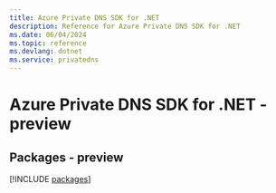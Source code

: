 ```yaml
---
title: Azure Private DNS SDK for .NET
description: Reference for Azure Private DNS SDK for .NET
ms.date: 06/04/2024
ms.topic: reference
ms.devlang: dotnet
ms.service: privatedns
---
```

# Azure Private DNS SDK for .NET - preview
## Packages - preview
[!INCLUDE [packages](private-dns-index.md)]